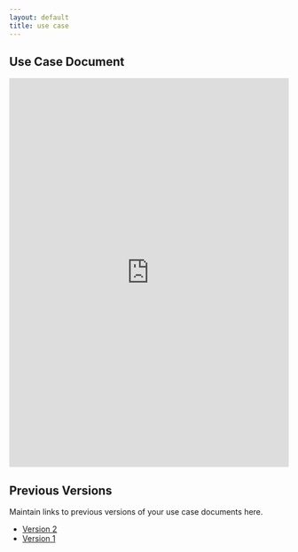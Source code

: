 ```yaml
---
layout: default
title: use case
---
```


## Use Case Document

<iframe src="https://docs.google.com/document/d/e/2PACX-1vRB3-aCEgVOi78erf7IPzPH4BzPoyxSRd3AvJWhBXZVqGey767jl9GyaAWDML7XIZyfzzxtVJzo6IUN/pub?embedded=true" style="width: 100%;height: 700px;border: none;"></iframe>

## Previous Versions

<p class="message-highlight">Maintain links to previous versions of your use case documents here.</p>

- [Version 2](https://drive.google.com/file/d/1Fqb-aiCZYZvxr3iuzHgcqy9Gy0mqlul0/view?usp=sharing)
- [Version 1](https://drive.google.com/file/d/1Q8TYR_kM_Azz9OO0_00cMEvUuQmBTK_F/view?usp=sharing)
